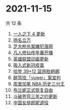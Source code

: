 # 2021-11-15

共 12 条

<!-- BEGIN -->
<!-- 最后更新时间 Mon Nov 15 2021 05:11:32 GMT+0800 (China Standard Time) -->

1. [一人之下 4 更新](https://www.zhihu.com/search?q=一人之下4)
1. [扬名立万](https://www.zhihu.com/search?q=扬名立万)
1. [芝大枪杀案嫌犯落网](https://www.zhihu.com/search?q=芝大枪杀案)
1. [凡人修仙传年番开播](https://www.zhihu.com/search?q=凡人修仙传)
1. [英雄联盟动画更新](https://www.zhihu.com/search?q=英雄联盟双城之战)
1. [吸入式新冠疫苗](https://www.zhihu.com/search?q=吸入式疫苗)
1. [哈登 39+12 篮网胜鹈鹕](https://www.zhihu.com/search?q=篮网)
1. [醉驾找「yuwei」案宣判](https://www.zhihu.com/search?q=yuwei)
1. [库里加冕 NBA 历史三分王](https://www.zhihu.com/search?q=库里)
1. [布兰妮正式恢复自由](https://www.zhihu.com/search?q=布兰妮)
1. [斗破苍穹三年之约更新](https://www.zhihu.com/search?q=斗破苍穹三年之约)
1. [中国女排颜妮退役](https://www.zhihu.com/search?q=颜妮)

<!-- END -->
